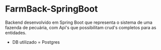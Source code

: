 # FarmBack-SpringBoot

Backend desenvolvido em Spring Boot que representa o sistema de uma fazenda de pecuária, com Api's que possibilitam crud's completos para as entidades.
- DB utilizado = Postgres
